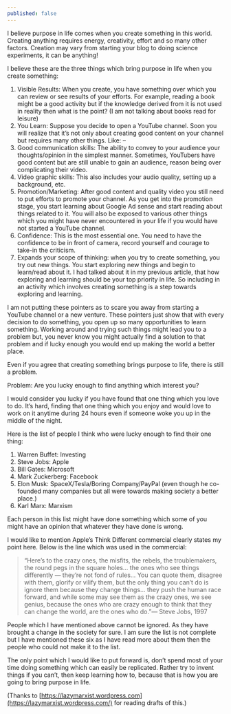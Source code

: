 ```yaml
---
published: false
---
```

I believe purpose in life comes when you create something in this world. Creating anything requires energy, creativity, effort and so many other factors. Creation may vary from starting your blog to doing science experiments, it can be anything!

I believe these are the three things which bring purpose in life when you create something:

1. Visible Results: When you create, you have something over which you can review or see results of your efforts. For example, reading a book might be a good activity but if the knowledge derived from it is not used in reality then what is the point? (I am not talking about books read for leisure)
2. You Learn: Suppose you decide to open a YouTube channel. Soon you will realize that it’s not only about creating good content on your channel but requires many other things. Like: –
3. Good communication skills: The ability to convey to your audience your thoughts/opinion in the simplest manner. Sometimes, YouTubers have good content but are still unable to gain an audience, reason being over complicating their video.
4. Video graphic skills: This also includes your audio quality, setting up a background, etc.
5. Promotion/Marketing: After good content and quality video you still need to put efforts to promote your channel. As you get into the promotion stage, you start learning about Google Ad sense and start reading about things related to it. You will also be exposed to various other things which you might have never encountered in your life if you would have not started a YouTube channel.
6. Confidence: This is the most essential one. You need to have the confidence to be in front of camera, record yourself and courage to take-in the criticism.
7. Expands your scope of thinking: when you try to create something, you try out new things. You start exploring new things and begin to learn/read about it. I had talked about it in my previous article, that how exploring and learning should be your top priority in life. So including in an activity which involves creating something is a step towards exploring and learning.

I am not putting these pointers as to scare you away from starting a YouTube channel or a new venture. These pointers just show that with every decision to do something, you open up so many opportunities to learn something. Working around and trying such things might lead you to a problem but, you never know you might actually find a solution to that problem and if lucky enough you would end up making the world a better place.

Even if you agree that creating something brings purpose to life, there is still a problem.

Problem: Are you lucky enough to find anything which interest you?

I would consider you lucky if you have found that one thing which you love to do. It’s hard, finding that one thing which you enjoy and would love to work on it anytime during 24 hours even if someone woke you up in the middle of the night.

Here is the list of people I think who were lucky enough to find their one thing:

1. Warren Buffet: Investing
2. Steve Jobs: Apple
3. Bill Gates: Microsoft
4. Mark Zuckerberg: Facebook
5. Elon Musk: SpaceX/Tesla/Boring Company/PayPal (even though he co-founded many companies but all were towards making society a better place.)
6. Karl Marx: Marxism

Each person in this list might have done something which some of you might have an opinion that whatever they have done is wrong.

I would like to mention Apple’s Think Different commercial clearly states my point here. Below is the line which was used in the commercial:

> “Here’s to the crazy ones, the misfits, the rebels, the troublemakers, the round pegs in the square holes… the ones who see things differently — they’re not fond of rules… You can quote them, disagree with them, glorify or vilify them, but the only thing you can’t do is ignore them because they change things… they push the human race forward, and while some may see them as the crazy ones, we see genius, because the ones who are crazy enough to think that they can change the world, are the ones who do.”— Steve Jobs, 1997

People which I have mentioned above cannot be ignored. As they have brought a change in the society for sure. I am sure the list is not complete but I have mentioned these six as I have read more about them then the people who could not make it to the list.

The only point which I would like to put forward is, don’t spend most of your time doing something which can easily be replicated. Rather try to invent things if you can’t, then keep learning how to, because that is how you are going to bring purpose in life.

(Thanks to [https://lazymarxist.wordpress.com](https://lazymarxist.wordpress.com/) for reading drafts of this.)
